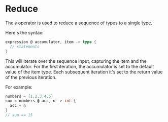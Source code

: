 # Reduce

The `@` operator is used to reduce a sequence of types to a single type.

Here's the syntax:

```go
expression @ accumulator, item -> type {
  // statements
}
```

This will iterate over the sequence input, capturing the item and the accumulator. For the first iteration, the accumulator is set to the default value of the item type. Each subsequent iteration it's set to the return value of the previous iteration.

For example:

```go
numbers = [1,2,3,4,5]
sum = numbers @ acc, n -> int {
  acc + n
}
// sum == 15
```
